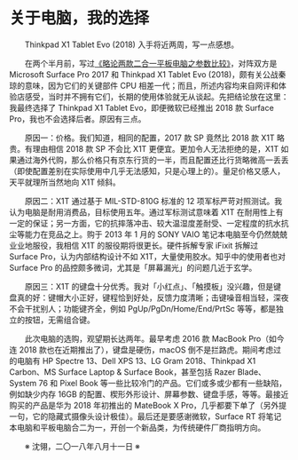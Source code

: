 # 关于电脑，我的选择

&emsp;&emsp;Thinkpad X1 Tablet Evo (2018) 入手将近两周，写一点感想。

&emsp;&emsp;在两个半月前，写过[《略论两款二合一平板电脑之参数比较》](https://github.com/voyageplanet/plan42/blob/master/04_essay/zz/90_%E4%BA%8C%E5%90%88%E4%B8%80%E5%B9%B3%E6%9D%BF%E7%94%B5%E8%84%91%E4%B9%8B%E5%8F%82%E6%95%B0%E6%AF%94%E8%BE%83.md)，对阵双方是 Microsoft Surface Pro 2017 和 Thinkpad X1 Tablet Evo (2018)，颇有关公战秦琼的意味，因为它们的关键部件 CPU 相差一代；而且，所述内容均来自网评和体验店感受，当时并不拥有它们，长期的使用体验就无从谈起。先把结论放在这里：我最终选择了 Thinkpad X1 Tablet Evo，即便微软已经推出 2018 款 Surface Pro，我也不会选择后者。原因有三点。

&emsp;&emsp;原因一：价格。我们知道，相同的配置，2017 款 SP 竟然比 2018 款 X1T 略贵。有理由相信 2018 款 SP 不会比 X1T 更便宜。更加令人无法拒绝的是，X1T 如果通过海外代购，那么价格只有京东行货的一半，而且配置还比行货略微高一丢丢（即使配置差别在实际使用中几乎无法感知，只是心理上的）。量足价格又感人，天平就理所当然地向 X1T 倾斜。

&emsp;&emsp;原因二：X1T 通过基于 MIL-STD-810G 标准的 12 项军标严苛对照测试。我认为电脑是耐用消费品，目标使用五年。通过军标测试意味着 X1T 在耐用性上有一定的保证；另一方面，它的抗摔落冲击、较大温湿度差耐受、一定程度的抗水抗尘等能力在竞品之上。购于 2013 年 1 月的 SONY VAIO 笔记本电脑至今仍然兢兢业业地服役，我相信 X1T 的服役期将很更长。硬件拆解专家 iFixit 拆解过 Surface Pro，认为内部结构设计不如 X1T，大量使用胶水。知乎中的使用者也对 Surface Pro 的品控颇多微词，尤其是「屏幕漏光」的问题几近于玄学。

&emsp;&emsp;原因三：X1T 的键盘十分优秀。我对「小红点」、「触摸板」没兴趣，但是键盘真的好：键帽大小正好，键程恰到好处，反馈力度清晰；击键噪音相当轻，深夜不会干扰别人；功能键齐全，例如 PgUp/PgDn/Home/End/PrtSc 等等，都是独立的按钮，无需组合键。

&emsp;&emsp;此次电脑的选购，观望期长达两年。最早考虑 2016 款 MacBook Pro（如今连 2018 款也在近期推出了），键盘是硬伤，macOS 倒不是拦路虎。期间考虑过的电脑有 HP Spectre 13、Dell XPS 13、LG Gram 2018、Thinkpad X1 Carbon、MS Surface Laptop & Surface Book，甚至包括 Razer Blade、System 76 和 Pixel Book 等一些比较冷门的产品。它们或多或少都有一些缺陷，例如缺少内存 16GB 的配置、楔形外形设计、屏幕参数、键盘手感，等等。最接近购买的产品是华为 2018 年初推出的 MateBook X Pro，几乎都要下单了（另外提一句，它的隐藏式摄像头设计极佳）。最后还是要感谢微软，Surface RT 将笔记本电脑和平板电脑合二为一，开创一个新品类，为传统硬件厂商指明方向。

&emsp;&emsp;※ 沈翎，二〇一八年八月十一日 ※